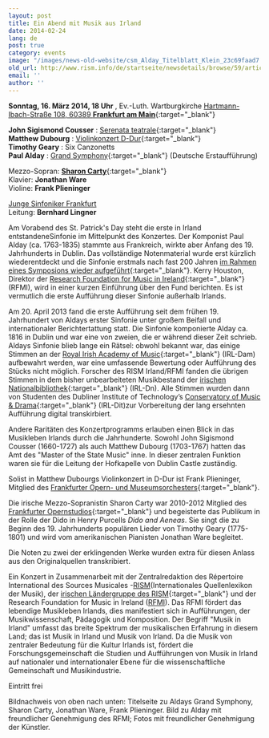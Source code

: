 ```yaml
---
layout: post
title: Ein Abend mit Musik aus Irland
date: 2014-02-24
lang: de
post: true
category: events
image: "/images/news-old-website/csm_Alday_Titelblatt_Klein_23c69faad7.jpg"
old_url: http://www.rism.info/de/startseite/newsdetails/browse/59/article/64/an-evening-of-irish-music.html
email: ''
author: ''
---
```


**Sonntag, 16. März 2014, 18 Uhr** , Ev.-Luth. Wartburgkirche
[Hartmann-Ibach-Straße 108, 60389 **Frankfurt am Main**](https://maps.google.de/maps?q=Hartmann-Ibach-Stra%C3%9Fe+108,+60389+Frankfurt+am+Main&hl=de&ie=UTF8&sll=51.175806,10.454119&sspn=8.281019,23.269043&hnear=Hartmann-Ibach-Stra%C3%9Fe+108,+60389+Frankfurt+am+Main&t=m&z=16){:target="_blank"}

**John Sigismond Cousser** : [Serenata teatrale](http://opac.rism.info/search?documentid=451501218){:target="_blank"}\
**Matthew Dubourg** : [Violinkonzert D-Dur](http://opac.rism.info/search?documentid=212001507){:target="_blank"}\
**Timothy Geary** : Six Canzonetts\
**Paul Alday** : [Grand Symphony](http://www.rism-ie.org/manuscripts?filter_1=Any+field&operator_1=1&search_1=Alday&filter_2=Any+field&operator_2=1&search_2=&filter_3=Digital+Objects&operator_3=0&search_3=&incipit_0=&search_0=&filter_0=&operator_0=&ng_key_0=*&clef_0=G-2&key_0=&timesig_0=&strategy=index){:target="_blank"} (Deutsche Erstaufführung)

Mezzo-Sopran: [**Sharon Carty**](http://www.sharoncarty.com/){:target="_blank"}\
Klavier: **Jonathan Ware**\
Violine: **Frank Plieninger**

[Junge Sinfoniker Frankfurt](http://www.junge-sinfoniker.de/)\
Leitung: **Bernhard Lingner**

Am Vorabend des St. Patrick's Day steht die erste in Irland entstandeneSinfonie im Mittelpunkt des Konzertes. Der Komponist Paul Alday (ca. 1763-1835) stammte aus Frankreich, wirkte aber Anfang des 19. Jahrhunderts in Dublin. Das vollständige Notenmaterial wurde erst kürzlich wiederentdeckt und die Sinfonie erstmals nach fast 200 Jahren [im Rahmen eines Symposions wieder aufgeführt](/events/2013/03/14/the-symphony-and-ireland-a-symposium.html?tx_ttnews%5Byear%5D=2013&tx_ttnews%5Bmonth%5D=03&cHash=93e6f96546bd53654c361ff660bc550d){:target="_blank"}. Kerry Houston, Direktor der [Research Foundation for Music in Ireland](http://www.musicresearch.ie/){:target="_blank"} (RFMI), wird in einer kurzen Einführung über den Fund berichten. Es ist vermutlich die erste Aufführung dieser Sinfonie außerhalb Irlands.

Am 20. April 2013 fand die erste Aufführung seit dem frühen 19. Jahrhundert von Aldays erster Sinfonie unter großem Beifall und internationaler Berichtertattung statt. Die Sinfonie komponierte Alday ca. 1816 in Dublin und war eine von zweien, die er während dieser Zeit schrieb. Aldays Sinfonie blieb lange ein Rätsel: obwohl bekannt war, das einige Stimmen an der [Royal Irish Academy of Music](http://www.riam.ie/about-us/library/){:target="_blank"} (IRL-Dam) aufbewahrt werden, war eine umfassende Bewertung oder Aufführung des Stücks nicht möglich. Forscher des RISM Irland/RFMI fanden die übrigen Stimmen in dem bisher unbearbeiteten Musikbestand der [irischen Nationalbibliothek](http://www.nli.ie/){:target="_blank"} (IRL-Dn). Alle Stimmen wurden dann von Studenten des Dubliner Institute of Technology’s [Conservatory of Music & Drama](http://www.dit.ie/conservatory/){:target="_blank"} (IRL-Dit)zur Vorbereitung der lang ersehnten Aufführung digital transkirbiert.

Andere Raritäten des Konzertprogramms erlauben einen Blick in das Musikleben Irlands durch die Jahrhunderte. Sowohl John Sigismond Cousser (1660-1727) als auch Matthew Dubourg (1703-1767) hatten das Amt des "Master of the State Music" inne. In dieser zentralen Funktion waren sie für die Leitung der Hofkapelle von Dublin Castle zuständig.

Solist in Matthew Dubourgs Violinkonzert in D-Dur ist Frank Plieninger, Mitglied des [Frankfurter Opern- und Museumsorchesters](http://www.oper-frankfurt.de/index.cfm?siteid=60){:target="_blank"}.

Die irische Mezzo-Sopranistin Sharon Carty war 2010-2012 Mitglied des [Frankfurter Opernstudios](https://oper-frankfurt.de/en/ensemble-guest-artists-opera-team/opera-studio/){:target="_blank"} und begeisterte das Publikum in der Rolle der Dido in Henry Purcells _Dido and Aeneas_. Sie singt die zu Beginn des 19. Jahrhunderts populären Lieder von Timothy Geary (1775-1801) und wird vom amerikanischen Pianisten Jonathan Ware begleitet.

Die Noten zu zwei der erklingenden Werke wurden extra für diesen Anlass aus den Originalquellen transkribiert.

Ein Konzert in Zusammenarbeit mit der Zentralredaktion des Répertoire International des Sources Musicales -[RISM](http://www.rism.info/de/startseite.html)(Internationales Quellenlexikon der Musik), der [irischen Ländergruppe des RISM](http://www.rism-ie.org/){:target="_blank"} und der Research Foundation for Music in Ireland ([RFMI](http://www.musicresearch.ie/)). Das RFMI fördert das lebendige Musikleben Irlands, dies manifestiert sich in Aufführungen, der Musikwissenschaft, Pädagogik und Komposition. Der Begriff "Musik in Irland" umfasst das breite Spektrum der musikalischen Erfahrung in diesem Land; das ist Musik in Irland und Musik von Irland. Da die Musik von zentraler Bedeutung für die Kultur Irlands ist, fördert die Forschungsgemeinschaft die Studien und Aufführungen von Musik in Irland auf nationaler und internationaler Ebene für die wissenschaftliche Gemeinschaft und Musikindustrie.

Eintritt frei

Bildnachweis von oben nach unten: Titelseite zu Aldays Grand Symphony, Sharon Carty, Jonathan Ware, Frank Plieninger. Bild zu Alday mit freundlicher Genehmigung des RFMI; Fotos mit freundlicher Genehmigung der Künstler.
